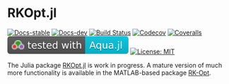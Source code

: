 # RKOpt.jl

[![Docs-stable](https://img.shields.io/badge/docs-stable-blue.svg)](https://NumericalMathematics.github.io/RKOpt.jl/stable)
[![Docs-dev](https://img.shields.io/badge/docs-dev-blue.svg)](https://NumericalMathematics.github.io/RKOpt.jl/dev)
[![Build Status](https://github.com/NumericalMathematics/RKOpt.jl/workflows/CI/badge.svg)](https://github.com/NumericalMathematics/RKOpt.jl/actions?query=workflow%3ACI)
[![Codecov](https://codecov.io/gh/NumericalMathematics/RKOpt.jl/branch/main/graph/badge.svg)](https://codecov.io/gh/NumericalMathematics/RKOpt.jl)
[![Coveralls](https://coveralls.io/repos/github/NumericalMathematics/RKOpt.jl/badge.svg?branch=main)](https://coveralls.io/github/NumericalMathematics/RKOpt.jl?branch=main)
[![Aqua QA](https://raw.githubusercontent.com/JuliaTesting/Aqua.jl/master/badge.svg)](https://github.com/JuliaTesting/Aqua.jl)
[![License: MIT](https://img.shields.io/badge/License-MIT-success.svg)](https://opensource.org/licenses/MIT)


The Julia package [RKOpt.jl](https://github.com/NumericalMathematics/RKOpt.jl)
is work in progress. A mature version of much more functionality is available 
in the MATLAB-based package [RK-Opt](https://github.com/ketch/RK-Opt).
